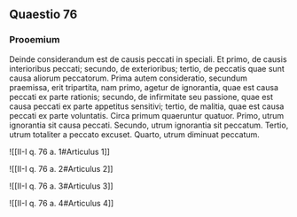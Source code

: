 ## Quaestio 76

### Prooemium

Deinde considerandum est de causis peccati in speciali. Et primo, de causis interioribus peccati; secundo, de exterioribus; tertio, de peccatis quae sunt causa aliorum peccatorum. Prima autem consideratio, secundum praemissa, erit tripartita, nam primo, agetur de ignorantia, quae est causa peccati ex parte rationis; secundo, de infirmitate seu passione, quae est causa peccati ex parte appetitus sensitivi; tertio, de malitia, quae est causa peccati ex parte voluntatis. Circa primum quaeruntur quatuor. Primo, utrum ignorantia sit causa peccati. Secundo, utrum ignorantia sit peccatum. Tertio, utrum totaliter a peccato excuset. Quarto, utrum diminuat peccatum.

![[II-I q. 76 a. 1#Articulus 1]]

![[II-I q. 76 a. 2#Articulus 2]]

![[II-I q. 76 a. 3#Articulus 3]]

![[II-I q. 76 a. 4#Articulus 4]]

